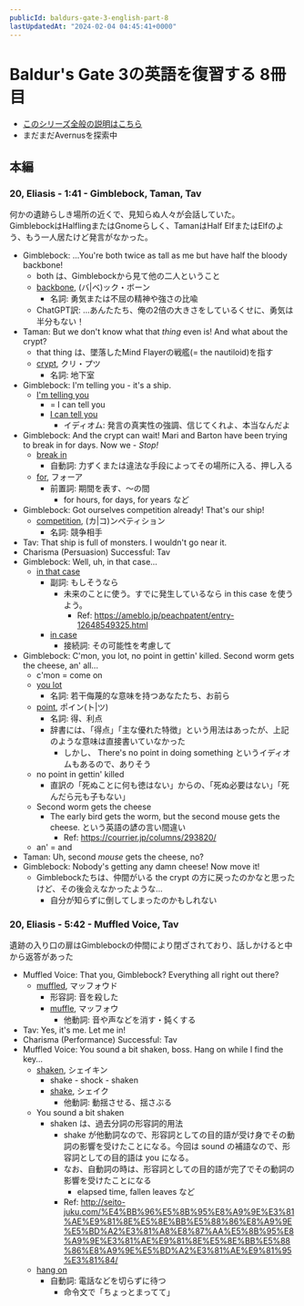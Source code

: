 ```yaml
---
publicId: baldurs-gate-3-english-part-8
lastUpdatedAt: "2024-02-04 04:45:41+0000"
---
```


# Baldur's Gate 3の英語を復習する 8冊目

- [このシリーズ全般の説明はこちら](./baldurs-gate-3-english-index.html)
- まだまだAvernusを探索中

## 本編

### 20, Eliasis - 1:41 - Gimblebock, Taman, Tav

何かの遺跡らしき場所の近くで、見知らぬ人々が会話していた。  
GimblebockはHalflingまたはGnomeらしく、TamanはHalf ElfまたはElfのよう、もう一人居たけど発言がなかった。

- Gimblebock: ...You're both twice as tall as me but have half the bloody backbone!
  - both は、Gimblebockから見て他の二人ということ
  - [backbone](https://en.wiktionary.org/wiki/backbone#Noun), (バ|ベ)ック・ボーン
    - 名詞: 勇気または不屈の精神や強さの比喩
  - ChatGPT訳: ...あんたたち、俺の2倍の大きさをしているくせに、勇気は半分もない！
- Taman: But we don't know what that _thing_ even is! And what about the crypt?
  - that thing は、墜落したMind Flayerの戦艦(= the nautiloid)を指す
  - [crypt](https://ejje.weblio.jp/content/crypt), クリ・プツ
    - 名詞: 地下室
- Gimblebock: I'm telling you - it's a ship.
  - [I'm telling you](https://en.wiktionary.org/wiki/I%27m_telling_you)
    - = I can tell you
    - [I can tell you](https://en.wiktionary.org/wiki/I_can_tell_you)
      - イディオム: 発言の真実性の強調、信じてくれよ、本当なんだよ
- Gimblebock: And the crypt can wait! Mari and Barton have been trying to break in for days. Now we - _Stop!_
  - [break in](https://en.wiktionary.org/wiki/break_in)
    - 自動詞: 力ずくまたは違法な手段によってその場所に入る、押し入る
  - [for](https://ejje.weblio.jp/content/for), フォーア
    - 前置詞: 期間を表す、〜の間
      - for hours, for days, for years など
- Gimblebock: Got ourselves competition already! That's our ship!
  - [competition](https://ejje.weblio.jp/content/competition), (カ|コ)ンペティション
    - 名詞: 競争相手
- Tav: That ship is full of monsters. I wouldn't go near it.
- Charisma (Persuasion) Successful: Tav
- Gimblebock: Well, uh, in that case...
  - [in that case](https://en.wiktionary.org/wiki/in_that_case)
    - 副詞: もしそうなら
      - 未来のことに使う。すでに発生しているなら in this case を使うよう。
        - Ref: https://ameblo.jp/peachpatent/entry-12648549325.html
    - [in case](https://en.wiktionary.org/wiki/in_case)
      - 接続詞: その可能性を考慮して
- Gimblebock: C'mon, you lot, no point in gettin' killed. Second worm gets the cheese, an' all...
  - c'mon = come on
  - [you lot](https://en.wiktionary.org/wiki/you_lot)
    - 名詞: 若干侮蔑的な意味を持つあなたたち、お前ら
  - [point](https://en.wiktionary.org/wiki/point#Noun), ポイン(ト|ツ)
    - 名詞: 得、利点
    - 辞書には、「得点」「主な優れた特徴」という用法はあったが、上記のような意味は直接書いていなかった
      - しかし、 There's no point in doing something というイディオムもあるので、ありそう
  - no point in gettin' killed
    - 直訳の「死ぬことに何も徳はない」からの、「死ぬ必要はない」「死んだら元も子もない」
  - Second worm gets the cheese
    - The early bird gets the worm, but the second mouse gets the cheese. という英語の諺の言い間違い
      - Ref: https://courrier.jp/columns/293820/
  - an' = and
- Taman: Uh, second _mouse_ gets the cheese, no?
- Gimblebock: Nobody's getting any damn cheese! Now move it!
  - Gimblebockたちは、仲間がいる the crypt の方に戻ったのかなと思ったけど、その後会えなかったような...
    - 自分が知らずに倒してしまったのかもしれない

### 20, Eliasis - 5:42 - Muffled Voice, Tav

遺跡の入り口の扉はGimblebockの仲間により閉ざされており、話しかけると中から返答があった

- Muffled Voice: That you, Gimblebock? Everything all right out there?
  - [muffled](https://ejje.weblio.jp/content/muffled), マッフォウド
    - 形容詞: 音を殺した
    - [muffle](https://ejje.weblio.jp/content/muffle), マッフォウ
      - 他動詞: 音や声などを消す・鈍くする
- Tav: Yes, it's me. Let me in!
- Charisma (Performance) Successful: Tav
- Muffled Voice: You sound a bit shaken, boss. Hang on while I find the key...
  - [shaken](https://ejje.weblio.jp/content/shaken), シェイキン
    - shake - shock - shaken
    - [shake](https://ejje.weblio.jp/content/shake), シェイク
      - 他動詞: 動揺させる、揺さぶる
  - You sound a bit shaken
    - shaken は、過去分詞の形容詞的用法
      - shake が他動詞なので、形容詞としての目的語が受け身でその動詞の影響を受けたことになる。今回は sound の補語なので、形容詞としての目的語は you になる。
      - なお、自動詞の時は、形容詞としての目的語が完了でその動詞の影響を受けたことになる
        - elapsed time, fallen leaves など
      - Ref: http://seito-juku.com/%E4%BB%96%E5%8B%95%E8%A9%9E%E3%81%AE%E9%81%8E%E5%8E%BB%E5%88%86%E8%A9%9E%E5%BD%A2%E3%81%A8%E8%87%AA%E5%8B%95%E8%A9%9E%E3%81%AE%E9%81%8E%E5%8E%BB%E5%88%86%E8%A9%9E%E5%BD%A2%E3%81%AE%E9%81%95%E3%81%84/
  - [hang on](https://ejje.weblio.jp/content/hang+on)
    - 自動詞: 電話などを切らずに待つ
      - 命令文で「ちょっとまってて」
